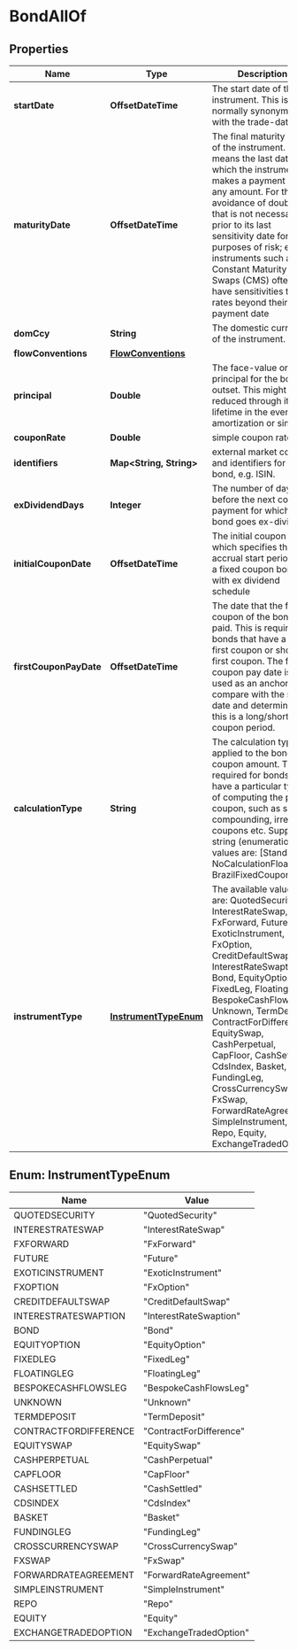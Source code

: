 

# BondAllOf


## Properties

Name | Type | Description | Notes
------------ | ------------- | ------------- | -------------
**startDate** | **OffsetDateTime** | The start date of the instrument. This is normally synonymous with the trade-date. | 
**maturityDate** | **OffsetDateTime** | The final maturity date of the instrument. This means the last date on which the instruments makes a payment of any amount.              For the avoidance of doubt, that is not necessarily prior to its last sensitivity date for the purposes of risk; e.g. instruments such as              Constant Maturity Swaps (CMS) often have sensitivities to rates beyond their last payment date | 
**domCcy** | **String** | The domestic currency of the instrument. | 
**flowConventions** | [**FlowConventions**](FlowConventions.md) |  | 
**principal** | **Double** | The face-value or principal for the bond at outset.              This might be reduced through its lifetime in the event of amortization or similar. | 
**couponRate** | **Double** | simple coupon rate. | 
**identifiers** | **Map&lt;String, String&gt;** | external market codes and identifiers for the bond, e.g. ISIN. |  [optional]
**exDividendDays** | **Integer** | The number of days before the next coupon payment for which the bond goes ex-dividend. |  [optional]
**initialCouponDate** | **OffsetDateTime** | The initial coupon date which specifies the accrual start period for a fixed coupon bond with ex dividend schedule |  [optional]
**firstCouponPayDate** | **OffsetDateTime** | The date that the first coupon of the bond is paid. This is required for bonds that have a long first coupon or short first coupon. The first coupon pay date is used  as an anchor to compare with the start date and determine if this is a long/short coupon period. |  [optional]
**calculationType** | **String** | The calculation type applied to the bond coupon amount. This is required for bonds that have a particular type of computing the period coupon, such as simple compounding,  irregular coupons etc.  Supported string (enumeration) values are: [Standard, NoCalculationFloater, BrazilFixedCoupon]. |  [optional]
**instrumentType** | [**InstrumentTypeEnum**](#InstrumentTypeEnum) | The available values are: QuotedSecurity, InterestRateSwap, FxForward, Future, ExoticInstrument, FxOption, CreditDefaultSwap, InterestRateSwaption, Bond, EquityOption, FixedLeg, FloatingLeg, BespokeCashFlowsLeg, Unknown, TermDeposit, ContractForDifference, EquitySwap, CashPerpetual, CapFloor, CashSettled, CdsIndex, Basket, FundingLeg, CrossCurrencySwap, FxSwap, ForwardRateAgreement, SimpleInstrument, Repo, Equity, ExchangeTradedOption | 



## Enum: InstrumentTypeEnum

Name | Value
---- | -----
QUOTEDSECURITY | &quot;QuotedSecurity&quot;
INTERESTRATESWAP | &quot;InterestRateSwap&quot;
FXFORWARD | &quot;FxForward&quot;
FUTURE | &quot;Future&quot;
EXOTICINSTRUMENT | &quot;ExoticInstrument&quot;
FXOPTION | &quot;FxOption&quot;
CREDITDEFAULTSWAP | &quot;CreditDefaultSwap&quot;
INTERESTRATESWAPTION | &quot;InterestRateSwaption&quot;
BOND | &quot;Bond&quot;
EQUITYOPTION | &quot;EquityOption&quot;
FIXEDLEG | &quot;FixedLeg&quot;
FLOATINGLEG | &quot;FloatingLeg&quot;
BESPOKECASHFLOWSLEG | &quot;BespokeCashFlowsLeg&quot;
UNKNOWN | &quot;Unknown&quot;
TERMDEPOSIT | &quot;TermDeposit&quot;
CONTRACTFORDIFFERENCE | &quot;ContractForDifference&quot;
EQUITYSWAP | &quot;EquitySwap&quot;
CASHPERPETUAL | &quot;CashPerpetual&quot;
CAPFLOOR | &quot;CapFloor&quot;
CASHSETTLED | &quot;CashSettled&quot;
CDSINDEX | &quot;CdsIndex&quot;
BASKET | &quot;Basket&quot;
FUNDINGLEG | &quot;FundingLeg&quot;
CROSSCURRENCYSWAP | &quot;CrossCurrencySwap&quot;
FXSWAP | &quot;FxSwap&quot;
FORWARDRATEAGREEMENT | &quot;ForwardRateAgreement&quot;
SIMPLEINSTRUMENT | &quot;SimpleInstrument&quot;
REPO | &quot;Repo&quot;
EQUITY | &quot;Equity&quot;
EXCHANGETRADEDOPTION | &quot;ExchangeTradedOption&quot;



